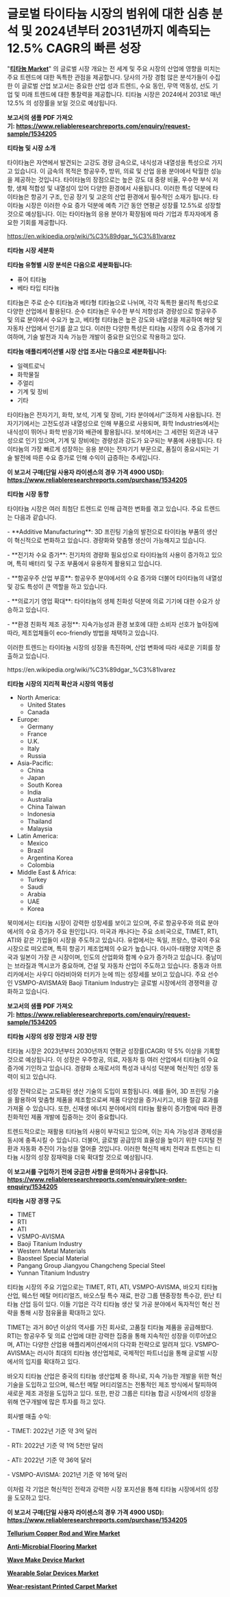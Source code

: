 <p><h1>글로벌 타이타늄 시장의 범위에 대한 심층 분석 및 2024년부터 2031년까지 예측되는 12.5% CAGR의 빠른 성장</h1></p><p>"<strong><a href="https://www.reliableresearchreports.com/titanium-r1534205?utm_campaign=106&utm_medium=7&utm_source=Github&utm_content=ia&utm_term=14102024&utm_id=titanium">티타늄 Market</a></strong>" 의 글로벌 시장 개요는 전 세계 및 주요 시장의 산업에 영향을 미치는 주요 트렌드에 대한 독특한 관점을 제공합니다. 당사의 가장 경험 많은 분석가들이 수집한 이 글로벌 산업 보고서는 중요한 산업 성과 트렌드, 수요 동인, 무역 역동성, 선도 기업 및 미래 트렌드에 대한 통찰력을 제공합니다. 티타늄 시장은 2024에서 2031로 매년 12.5% 의 성장률을 보일 것으로 예상됩니다.</p>
<p><strong>보고서의 샘플 PDF 가져오기:&nbsp;<a href="https://www.reliableresearchreports.com/enquiry/request-sample/1534205?utm_campaign=106&utm_medium=7&utm_source=Github&utm_content=ia&utm_term=14102024&utm_id=titanium">https://www.reliableresearchreports.com/enquiry/request-sample/1534205</a></strong></p>
<p><strong>티타늄 및 시장 소개</strong></p>
<p><p>타이타늄은 자연에서 발견되는 고강도 경량 금속으로, 내식성과 내열성을 특성으로 가지고 있습니다. 이 금속의 목적은 항공우주, 방위, 의료 및 산업 응용 분야에서 탁월한 성능을 제공하는 것입니다. 타이타늄의 장점으로는 높은 강도 대 중량 비율, 우수한 부식 저항, 생체 적합성 및 내열성이 있어 다양한 환경에서 사용됩니다. 이러한 특성 덕분에 타이타늄은 항공기 구조, 인공 장기 및 고온의 산업 환경에서 필수적인 소재가 됩니다. 타이타늄 시장은 이러한 수요 증가 덕분에 예측 기간 동안 연평균 성장률 12.5%로 성장할 것으로 예상됩니다. 이는 타이타늄의 응용 분야가 확장됨에 따라 기업과 투자자에게 중요한 기회를 제공합니다.</p></p>
<p><a href="https://en.wikipedia.org/wiki/%C3%89dgar_%C3%81lvarez?utm_campaign=106&utm_medium=7&utm_source=Github&utm_content=ia&utm_term=14102024&utm_id=titanium">https://en.wikipedia.org/wiki/%C3%89dgar_%C3%81lvarez</a></p>
<p><strong>티타늄 시장 세분화</strong></p>
<p><strong>티타늄 유형별 시장 분석은 다음으로 세분화됩니다:</strong></p>
<p><ul><li>퓨어 티타늄</li><li>베타 타입 티타늄</li></ul></p>
<p><p>티타늄은 주로 순수 티타늄과 베타형 티타늄으로 나뉘며, 각각 독특한 물리적 특성으로 다양한 산업에서 활용된다. 순수 티타늄은 우수한 부식 저항성과 경량성으로 항공우주 및 의료 분야에서 수요가 높고, 베타형 티타늄은 높은 강도와 내열성을 제공하여 해양 및 자동차 산업에서 인기를 끌고 있다. 이러한 다양한 특성은 티타늄 시장의 수요 증가에 기여하며, 기술 발전과 지속 가능한 개발이 중요한 요인으로 작용하고 있다.</p></p>
<p><strong>티타늄 애플리케이션별 시장 산업 조사는 다음으로 세분화됩니다:</strong></p>
<p><ul><li>일렉트로닉</li><li>화학물질</li><li>주얼리</li><li>기계 및 장비</li><li>기타</li></ul></p>
<p><p>타이타늄은 전자기기, 화학, 보석, 기계 및 장비, 기타 분야에서广泛하게 사용됩니다. 전자기기에서는 고전도성과 내열성으로 인해 부품으로 사용되며, 화학 Industries에서는 내식성이 뛰어나 화학 반응기와 배관에 활용됩니다. 보석에서는 그 세련된 외관과 내구성으로 인기 있으며, 기계 및 장비에는 경량성과 강도가 요구되는 부품에 사용됩니다. 타이타늄의 가장 빠르게 성장하는 응용 분야는 전자기기 부문으로, 품질이 중요시되는 기술 발전에 따른 수요 증가로 인해 수익이 급증하는 추세입니다.</p></p>
<p><strong>이 보고서 구매(단일 사용자 라이센스의 경우 가격 4900 USD): <a href="https://www.reliableresearchreports.com/purchase/1534205?utm_campaign=106&utm_medium=7&utm_source=Github&utm_content=ia&utm_term=14102024&utm_id=titanium">https://www.reliableresearchreports.com/purchase/1534205</a></strong></p>
<p><strong>티타늄 시장 동향</strong></p>
<p><p>타이타늄 시장은 여러 최첨단 트렌드로 인해 급격한 변화를 겪고 있습니다. 주요 트렌드는 다음과 같습니다.</p><p>- **Additive Manufacturing**: 3D 프린팅 기술의 발전으로 타이타늄 부품의 생산이 혁신적으로 변화하고 있습니다. 경량화와 맞춤형 생산이 가능해지고 있습니다.</p><p>- **전기차 수요 증가**: 전기차의 경량화 필요성으로 타이타늄의 사용이 증가하고 있으며, 특히 배터리 및 구조 부품에서 유용하게 활용되고 있습니다.</p><p>- **항공우주 산업 부흥**: 항공우주 분야에서의 수요 증가와 더불어 타이타늄의 내열성 및 강도 특성이 큰 역할을 하고 있습니다.</p><p>- **의료기기 영업 확대**: 타이타늄의 생체 친화성 덕분에 의료 기기에 대한 수요가 상승하고 있습니다.</p><p>- **환경 친화적 제조 공정**: 지속가능성과 환경 보호에 대한 소비자 선호가 높아짐에 따라, 제조업체들이 eco-friendly 방법을 채택하고 있습니다.</p><p>이러한 트렌드는 타이타늄 시장의 성장을 촉진하며, 산업 변화에 따라 새로운 기회를 창출하고 있습니다.</p></p>
<p>https://en.wikipedia.org/wiki/%C3%89dgar_%C3%81lvarez</p>
<p><strong>티타늄 시장의 지리적 확산과 시장의 역동성</strong></p>
<p><ul>
    <li>
        North America:
        <ul>
            <li>United States</li>
            <li>Canada</li>
        </ul>
    </li>
    <li>
        Europe:
        <ul>
            <li>Germany</li>
            <li>France</li>
            <li>U.K.</li>
            <li>Italy</li>
            <li>Russia</li>
        </ul>
    </li>
    <li>
        Asia-Pacific:
        <ul>
            <li>China</li>
            <li>Japan</li>
            <li>South Korea</li>
            <li>India</li>
            <li>Australia</li>
            <li>China Taiwan</li>
            <li>Indonesia</li>
            <li>Thailand</li>
            <li>Malaysia</li>
        </ul>
    </li>
    <li>
        Latin America:
        <ul>
            <li>Mexico</li>
            <li>Brazil</li>
            <li>Argentina Korea</li>
            <li>Colombia</li>
        </ul>
    </li>
    <li>
        Middle East & Africa:
        <ul>
            <li>Turkey</li>
            <li>Saudi</li>
            <li>Arabia</li>
            <li>UAE</li>
            <li>Korea</li>
        </ul>
    </li>
    </ul></p>
<p><p>북미에서는 티타늄 시장이 강력한 성장세를 보이고 있으며, 주로 항공우주와 의료 분야에서의 수요 증가가 주요 원인입니다. 미국과 캐나다는 주요 소비국으로, TIMET, RTI, ATI와 같은 기업들이 시장을 주도하고 있습니다. 유럽에서는 독일, 프랑스, 영국이 주요 시장으로 떠오르며, 특히 항공기 제조업체의 수요가 높습니다. 아시아-태평양 지역은 중국과 일본이 가장 큰 시장이며, 인도의 산업화와 함께 수요가 증가하고 있습니다. 중남미는 브라질과 멕시코가 중요하며, 건설 및 자동차 산업이 주도하고 있습니다. 중동과 아프리카에서는 사우디 아라비아와 터키가 눈에 띄는 성장세를 보이고 있습니다. 주요 선수인 VSMPO-AVISMA와 Baoji Titanium Industry는 글로벌 시장에서의 경쟁력을 강화하고 있습니다.</p></p>
<p><strong>보고서의 샘플 PDF 가져오기:&nbsp;<a href="https://www.reliableresearchreports.com/enquiry/request-sample/1534205?utm_campaign=106&utm_medium=7&utm_source=Github&utm_content=ia&utm_term=14102024&utm_id=titanium">https://www.reliableresearchreports.com/enquiry/request-sample/1534205</a></strong></p>
<p><strong>티타늄 시장의 성장 전망과 시장 전망</strong></p>
<p><p>티타늄 시장은 2023년부터 2030년까지 연평균 성장률(CAGR) 약 5% 이상을 기록할 것으로 예상됩니다. 이 성장은 우주항공, 의료, 자동차 등 여러 산업에서 티타늄의 수요 증가에 기인하고 있습니다. 경량화 소재로서의 특성과 내식성 덕분에 혁신적인 성장 동력이 되고 있습니다.</p><p>성장 전략으로는 고도화된 생산 기술의 도입이 포함됩니다. 예를 들어, 3D 프린팅 기술을 활용하여 맞춤형 제품을 제조함으로써 제품 다양성을 증가시키고, 비용 절감 효과를 가져올 수 있습니다. 또한, 신재생 에너지 분야에서의 티타늄 활용이 증가함에 따라 환경 친화적인 제품 개발에 집중하는 것이 중요합니다.</p><p>트렌드적으로는 재활용 티타늄의 사용이 부각되고 있으며, 이는 지속 가능성과 경제성을 동시에 충족시킬 수 있습니다. 더불어, 글로벌 공급망의 효율성을 높이기 위한 디지털 전환과 자동화 추진이 가능성을 열어줄 것입니다. 이러한 혁신적 배치 전략과 트렌드는 티타늄 시장의 성장 잠재력을 더욱 확대할 것으로 예상됩니다.</p></p>
<p><strong>이 보고서를 구입하기 전에 궁금한 사항을 문의하거나 공유합니다. <a href="https://www.reliableresearchreports.com/enquiry/pre-order-enquiry/1534205?utm_campaign=106&utm_medium=7&utm_source=Github&utm_content=ia&utm_term=14102024&utm_id=titanium">https://www.reliableresearchreports.com/enquiry/pre-order-enquiry/1534205</a></strong></p>
<p><strong>티타늄 시장 경쟁 구도</strong></p>
<p><ul><li>TIMET</li><li>RTI</li><li>ATI</li><li>VSMPO-AVISMA</li><li>Baoji Titanium Industry</li><li>Western Metal Materials</li><li>Baosteel Special Material</li><li>Pangang Group Jiangyou Changcheng Special Steel</li><li>Yunnan Titanium Industry</li></ul></p>
<p><p>티타늄 시장의 주요 기업으로는 TIMET, RTI, ATI, VSMPO-AVISMA, 바오지 티타늄 산업, 웨스턴 메탈 머티리얼즈, 바오스틸 특수 재료, 판강 그룹 톈중장청 특수강, 윈난 티타늄 산업 등이 있다. 이들 기업은 각각 티타늄 생산 및 가공 분야에서 독자적인 혁신 전략을 통해 시장 점유율을 확대하고 있다.</p><p>TIMET는 과거 80년 이상의 역사를 가진 회사로, 고품질 티타늄 제품을 공급해왔다. RTI는 항공우주 및 의료 산업에 대한 강력한 집중을 통해 지속적인 성장을 이루어냈으며, ATI는 다양한 산업용 애플리케이션에서의 다각화 전략으로 알려져 있다. VSMPO-AVISMA는 러시아 최대의 티타늄 생산업체로, 국제적인 파트너십을 통해 글로벌 시장에서의 입지를 확대하고 있다.</p><p>바오지 티타늄 산업은 중국의 티타늄 생산업체 중 하나로, 지속 가능한 개발을 위한 혁신 기술을 도입하고 있으며, 웨스턴 메탈 머티리얼즈는 전통적인 제조 방식에서 탈피하여 새로운 제조 과정을 도입하고 있다. 또한, 판강 그룹은 티타늄 합금 시장에서의 성장을 위해 연구개발에 많은 투자를 하고 있다.</p><p>회사별 매출 수익:</p><p>- TIMET: 2022년 기준 약 3억 달러</p><p>- RTI: 2022년 기준 약 1억 5천만 달러</p><p>- ATI: 2022년 기준 약 36억 달러</p><p>- VSMPO-AVISMA: 2021년 기준 약 16억 달러</p><p>이처럼 각 기업은 혁신적인 전략과 강력한 시장 포지션을 통해 티타늄 시장에서의 성장을 도모하고 있다.</p></p>
<p><strong>이 보고서 구매(단일 사용자 라이센스의 경우 가격 4900 USD): <a href="https://www.reliableresearchreports.com/purchase/1534205?utm_campaign=106&utm_medium=7&utm_source=Github&utm_content=ia&utm_term=14102024&utm_id=titanium">https://www.reliableresearchreports.com/purchase/1534205</a></strong></p>
<p><strong><p><a href="https://github.com/RoseBoyd475/Market-Research-Report-List-1/blob/main/tellurium-copper-rod-and-wire-market.md?utm_campaign=106&utm_medium=7&utm_source=Github&utm_content=ia&utm_term=14102024&utm_id=titanium">Tellurium Copper Rod and Wire Market</a></p><p><a href="https://github.com/NasrinKhan99/Market-Research-Report-List-1/blob/main/anti-microbial-flooring-market.md?utm_campaign=106&utm_medium=7&utm_source=Github&utm_content=ia&utm_term=14102024&utm_id=titanium">Anti-Microbial Flooring Market</a></p><p><a href="https://www.linkedin.com/pulse/top-trends-transforming-wave-make-device-market-2024-2031-woecf?utm_campaign=106&utm_medium=7&utm_source=Github&utm_content=ia&utm_term=14102024&utm_id=titanium">Wave Make Device Market</a></p><p><a href="https://www.linkedin.com/pulse/wearable-solar-devices-value-chain-analysis-from-raw-materials-c43yf?utm_campaign=106&utm_medium=7&utm_source=Github&utm_content=ia&utm_term=14102024&utm_id=titanium">Wearable Solar Devices Market</a></p><p><a href="https://www.linkedin.com/pulse/wear-resistant-printed-carpet-market-size-type-nylon-materialpolyester-eopmf?utm_campaign=106&utm_medium=7&utm_source=Github&utm_content=ia&utm_term=14102024&utm_id=titanium">Wear-resistant Printed Carpet Market</a></p></strong></p>
<p></p>